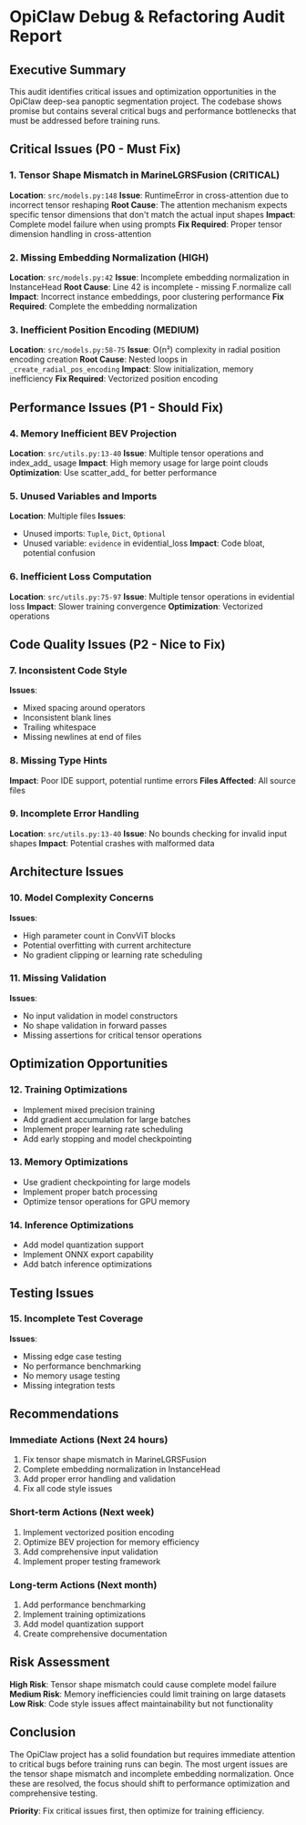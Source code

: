 # OpiClaw Debug & Refactoring Audit Report

## Executive Summary

This audit identifies critical issues and optimization opportunities in the OpiClaw deep-sea panoptic segmentation project. The codebase shows promise but contains several critical bugs and performance bottlenecks that must be addressed before training runs.

## Critical Issues (P0 - Must Fix)

### 1. Tensor Shape Mismatch in MarineLGRSFusion (CRITICAL)
**Location**: `src/models.py:148`
**Issue**: RuntimeError in cross-attention due to incorrect tensor reshaping
**Root Cause**: The attention mechanism expects specific tensor dimensions that don't match the actual input shapes
**Impact**: Complete model failure when using prompts
**Fix Required**: Proper tensor dimension handling in cross-attention

### 2. Missing Embedding Normalization (HIGH)
**Location**: `src/models.py:42`
**Issue**: Incomplete embedding normalization in InstanceHead
**Root Cause**: Line 42 is incomplete - missing F.normalize call
**Impact**: Incorrect instance embeddings, poor clustering performance
**Fix Required**: Complete the embedding normalization

### 3. Inefficient Position Encoding (MEDIUM)
**Location**: `src/models.py:58-75`
**Issue**: O(n²) complexity in radial position encoding creation
**Root Cause**: Nested loops in `_create_radial_pos_encoding`
**Impact**: Slow initialization, memory inefficiency
**Fix Required**: Vectorized position encoding

## Performance Issues (P1 - Should Fix)

### 4. Memory Inefficient BEV Projection
**Location**: `src/utils.py:13-40`
**Issue**: Multiple tensor operations and index_add_ usage
**Impact**: High memory usage for large point clouds
**Optimization**: Use scatter_add_ for better performance

### 5. Unused Variables and Imports
**Location**: Multiple files
**Issues**: 
- Unused imports: `Tuple`, `Dict`, `Optional`
- Unused variable: `evidence` in evidential_loss
**Impact**: Code bloat, potential confusion

### 6. Inefficient Loss Computation
**Location**: `src/utils.py:75-97`
**Issue**: Multiple tensor operations in evidential loss
**Impact**: Slower training convergence
**Optimization**: Vectorized operations

## Code Quality Issues (P2 - Nice to Fix)

### 7. Inconsistent Code Style
**Issues**: 
- Mixed spacing around operators
- Inconsistent blank lines
- Trailing whitespace
- Missing newlines at end of files

### 8. Missing Type Hints
**Impact**: Poor IDE support, potential runtime errors
**Files Affected**: All source files

### 9. Incomplete Error Handling
**Location**: `src/utils.py:13-40`
**Issue**: No bounds checking for invalid input shapes
**Impact**: Potential crashes with malformed data

## Architecture Issues

### 10. Model Complexity Concerns
**Issues**:
- High parameter count in ConvViT blocks
- Potential overfitting with current architecture
- No gradient clipping or learning rate scheduling

### 11. Missing Validation
**Issues**:
- No input validation in model constructors
- No shape validation in forward passes
- Missing assertions for critical tensor operations

## Optimization Opportunities

### 12. Training Optimizations
- Implement mixed precision training
- Add gradient accumulation for large batches
- Implement proper learning rate scheduling
- Add early stopping and model checkpointing

### 13. Memory Optimizations
- Use gradient checkpointing for large models
- Implement proper batch processing
- Optimize tensor operations for GPU memory

### 14. Inference Optimizations
- Add model quantization support
- Implement ONNX export capability
- Add batch inference optimizations

## Testing Issues

### 15. Incomplete Test Coverage
**Issues**:
- Missing edge case testing
- No performance benchmarking
- No memory usage testing
- Missing integration tests

## Recommendations

### Immediate Actions (Next 24 hours)
1. Fix tensor shape mismatch in MarineLGRSFusion
2. Complete embedding normalization in InstanceHead
3. Add proper error handling and validation
4. Fix all code style issues

### Short-term Actions (Next week)
1. Implement vectorized position encoding
2. Optimize BEV projection for memory efficiency
3. Add comprehensive input validation
4. Implement proper testing framework

### Long-term Actions (Next month)
1. Add performance benchmarking
2. Implement training optimizations
3. Add model quantization support
4. Create comprehensive documentation

## Risk Assessment

**High Risk**: Tensor shape mismatch could cause complete model failure
**Medium Risk**: Memory inefficiencies could limit training on large datasets
**Low Risk**: Code style issues affect maintainability but not functionality

## Conclusion

The OpiClaw project has a solid foundation but requires immediate attention to critical bugs before training runs can begin. The most urgent issues are the tensor shape mismatch and incomplete embedding normalization. Once these are resolved, the focus should shift to performance optimization and comprehensive testing.

**Priority**: Fix critical issues first, then optimize for training efficiency. 